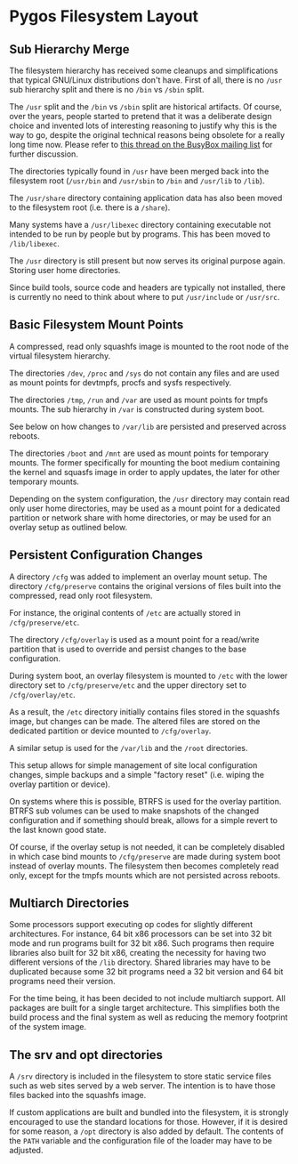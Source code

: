 # Pygos Filesystem Layout

## Sub Hierarchy Merge

The filesystem hierarchy has received some cleanups and simplifications that
typical GNU/Linux distributions don't have. First of all, there is no `/usr`
sub hierarchy split and there is no `/bin` vs `/sbin` split.

The `/usr` split and the `/bin` vs `/sbin` split are historical artifacts. Of
course, over the years, people started to pretend that it was a deliberate
design choice and invented lots of interesting reasoning to justify why this is
the way to go, despite the original technical reasons being obsolete for a
really long time now. Please refer to [this thread on the BusyBox mailing list](http://lists.busybox.net/pipermail/busybox/2010-December/074114.html)
for further discussion.


The directories typically found in `/usr` have been merged back into the
filesystem root (`/usr/bin` and `/usr/sbin` to `/bin`  and `/usr/lib`
to `/lib`).

The `/usr/share` directory containing application data has also been moved to
the filesystem root (i.e. there is a `/share`).

Many systems have a `/usr/libexec` directory containing executable not intended
to be run by people but by programs. This has been moved to `/lib/libexec`.

The `/usr` directory is still present but now serves its original purpose again.
Storing user home directories.

Since build tools, source code and headers are typically not installed, there
is currently no need to think about where to put `/usr/include` or `/usr/src`.


## Basic Filesystem Mount Points

A compressed, read only squashfs image is mounted to the root node of the
virtual filesystem hierarchy.

The directories `/dev`, `/proc` and `/sys` do not contain any files and are
used as mount points for devtmpfs, procfs and sysfs respectively.

The directories `/tmp`, `/run` and `/var` are used as mount points for tmpfs
mounts. The sub hierarchy in `/var` is constructed during system boot.

See below on how changes to `/var/lib` are persisted and preserved across
reboots.


The directories `/boot` and `/mnt` are used as mount points for temporary
mounts. The former specifically for mounting the boot medium containing the
kernel and squasfs image in order to apply updates, the later for other
temporary mounts.


Depending on the system configuration, the `/usr` directory may contain read
only user home directories, may be used as a mount point for a dedicated
partition or network share with home directories, or may be used for an overlay
setup as outlined below.


## Persistent Configuration Changes

A directory `/cfg` was added to implement an overlay mount setup. The directory
`/cfg/preserve` contains the original versions of files built into the
compressed, read only root filesystem.

For instance, the original contents of `/etc` are actually stored in
`/cfg/preserve/etc`.

The directory `/cfg/overlay` is used as a mount point for a read/write
partition that is used to override and persist changes to the base
configuration.

During system boot, an overlay filesystem is mounted to `/etc` with the lower
directory set to `/cfg/preserve/etc` and the upper directory set to
`/cfg/overlay/etc`.

As a result, the `/etc` directory initially contains files stored in the
squashfs image, but changes can be made. The altered files are stored on the
dedicated partition or device mounted to `/cfg/overlay`.


A similar setup is used for the `/var/lib` and the `/root` directories.


This setup allows for simple management of site local configuration changes,
simple backups and a simple "factory reset" (i.e. wiping the overlay partition
or device).

On systems where this is possible, BTRFS is used for the overlay partition.
BTRFS sub volumes can be used to make snapshots of the changed configuration
and if something should break, allows for a simple revert to the last known
good state.


Of course, if the overlay setup is not needed, it can be completely disabled in
which case bind mounts to `/cfg/preserve` are made during system boot instead
of overlay mounts. The filesystem then becomes completely read only, except for
the tmpfs mounts which are not persisted across reboots.


## Multiarch Directories

Some processors support executing op codes for slightly different architectures.
For instance, 64 bit x86 processors can be set into 32 bit mode and run
programs built for 32 bit x86. Such programs then require libraries also built
for 32 bit x86, creating the necessity for having two different versions of the
`/lib` directory. Shared libraries may have to be duplicated because some
32 bit programs need a 32 bit version and 64 bit programs need their version.


For the time being, it has been decided to not include multiarch support.
All packages are built for a single target architecture. This simplifies both
the build process and the final system as well as reducing the memory footprint
of the system image.


## The srv and opt directories

A `/srv` directory is included in the filesystem to store static service files
such as web sites served by a web server. The intention is to have those files
backed into the squashfs image.

If custom applications are built and bundled into the filesystem, it is
strongly encouraged to use the standard locations for those. However, if it is
desired for some reason, a `/opt` directory is also added by default. The
contents of the `PATH` variable and the configuration file of the loader may
have to be adjusted.

